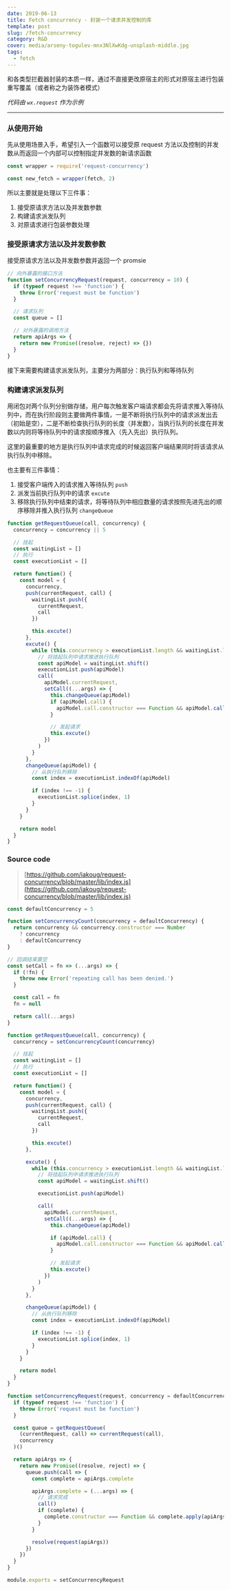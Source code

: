 ```yaml
---
date: 2019-06-13
title: Fetch concurrency - 封装一个请求并发控制的库
template: post
slug: /fetch-concurrency
category: R&D
cover: media/arseny-togulev-mnx3NlXwKdg-unsplash-middle.jpg
tags:
  - fetch
---
```


和各类型拦截器封装的本质一样，通过不直接更改原宿主的形式对原宿主进行包装重写覆盖（或者称之为装饰者模式）

_代码由 `wx.request` 作为示例_

---

### 从使用开始

先从使用场景入手，希望引入一个函数可以接受原 request 方法以及控制的并发数从而返回一个内部可以控制指定并发数的新请求函数

```js
const wrapper = require('request-concurrency')

const new_fetch = wrapper(fetch, 2)
```

所以主要就是处理以下三件事：

1. 接受原请求方法以及并发数参数
2. 构建请求派发队列
3. 对原请求进行包装参数处理

### 接受原请求方法以及并发数参数

接受原请求方法以及并发数参数并返回一个 promsie

```js
// 向外暴露的接口方法
function setConcurrencyRequest(request, concurrency = 10) {
  if (typeof request !== 'function') {
    throw Error('request must be function')
  }

  // 请求队列
  const queue = []

  // 对外暴露的调用方法
  return apiArgs => {
    return new Promise((resolve, reject) => {})
  }
}
```

接下来需要构建请求派发队列，主要分为两部分：执行队列和等待队列

### 构建请求派发队列

用闭包对两个队列分别做存储，用户每次触发客户端请求都会先将请求推入等待队列中，而在执行阶段则主要做两件事情，一是不断将执行队列中的请求派发出去（初始是空），二是不断检查执行队列的长度（并发数），当执行队列的长度在并发数以内则将等待队列中的请求按顺序推入（先入先出）执行队列。

这里的最重要的地方是执行队列中请求完成的时候返回客户端结果同时将该请求从执行队列中移除。

也主要有三件事情：

1. 接受客户端传入的请求推入等待队列 `push`
2. 派发当前执行队列中的请求 `excute`
3. 移除执行队列中结束的请求，将等待队列中相应数量的请求按照先进先出的顺序移除并推入执行队列 `changeQueue`

```js
function getRequestQueue(call, concurrency) {
  concurrency = concurrency || 5

  // 挂起
  const waitingList = []
  // 执行
  const executionList = []

  return function() {
    const model = {
      concurrency,
      push(currentRequest, call) {
        waitingList.push({
          currentRequest,
          call
        })

        this.excute()
      },
      excute() {
        while (this.concurrency > executionList.length && waitingList.length) {
          // 将挂起队列中请求推进执行队列
          const apiModel = waitingList.shift()
          executionList.push(apiModel)
          call(
            apiModel.currentRequest,
            setCall((...args) => {
              this.changeQueue(apiModel)
              if (apiModel.call) {
                apiModel.call.constructor === Function && apiModel.call(...args)
              }

              // 发起请求
              this.excute()
            })
          )
        }
      },
      changeQueue(apiModel) {
        // 从执行队列移除
        const index = executionList.indexOf(apiModel)

        if (index !== -1) {
          executionList.splice(index, 1)
        }
      }
    }

    return model
  }
}
```

### Source code

> [https://github.com/iakoug/request-concurrency/blob/master/lib/index.js](https://github.com/iakoug/request-concurrency/blob/master/lib/index.js)

```js
const defaultConcurrency = 5

function setConcurrencyCount(concurrency = defaultConcurrency) {
  return concurrency && concurrency.constructor === Number
    ? concurrency
    : defaultConcurrency
}

// 回调结束置空
const setCall = fn => (...args) => {
  if (!fn) {
    throw new Error('repeating call has been denied.')
  }

  const call = fn
  fn = null

  return call(...args)
}

function getRequestQueue(call, concurrency) {
  concurrency = setConcurrencyCount(concurrency)

  // 挂起
  const waitingList = []
  // 执行
  const executionList = []

  return function() {
    const model = {
      concurrency,
      push(currentRequest, call) {
        waitingList.push({
          currentRequest,
          call
        })

        this.excute()
      },

      excute() {
        while (this.concurrency > executionList.length && waitingList.length) {
          // 将挂起队列中请求推进执行队列
          const apiModel = waitingList.shift()

          executionList.push(apiModel)

          call(
            apiModel.currentRequest,
            setCall((...args) => {
              this.changeQueue(apiModel)

              if (apiModel.call) {
                apiModel.call.constructor === Function && apiModel.call(...args)
              }

              // 发起请求
              this.excute()
            })
          )
        }
      },

      changeQueue(apiModel) {
        // 从执行队列移除
        const index = executionList.indexOf(apiModel)

        if (index !== -1) {
          executionList.splice(index, 1)
        }
      }
    }

    return model
  }
}

function setConcurrencyRequest(request, concurrency = defaultConcurrency) {
  if (typeof request !== 'function') {
    throw Error('request must be function')
  }

  const queue = getRequestQueue(
    (currentRequest, call) => currentRequest(call),
    concurrency
  )()

  return apiArgs => {
    return new Promise((resolve, reject) => {
      queue.push(call => {
        const complete = apiArgs.complete

        apiArgs.complete = (...args) => {
          // 请求完成
          call()
          if (complete) {
            complete.constructor === Function && complete.apply(apiArgs, args)
          }
        }

        resolve(request(apiArgs))
      })
    })
  }
}

module.exports = setConcurrencyRequest
```
